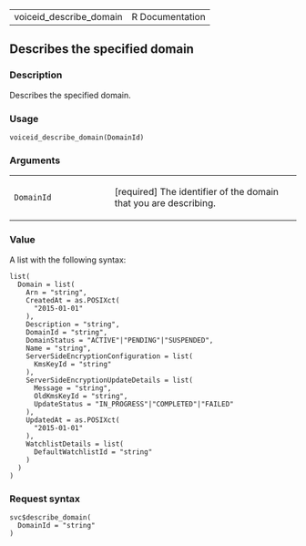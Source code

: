 <table style="width: 100%;">
<tbody>
<tr class="odd">
<td>voiceid_describe_domain</td>
<td style="text-align: right;">R Documentation</td>
</tr>
</tbody>
</table>

## Describes the specified domain

### Description

Describes the specified domain.

### Usage

    voiceid_describe_domain(DomainId)

### Arguments

<table>
<colgroup>
<col style="width: 35%" />
<col style="width: 65%" />
</colgroup>
<tbody>
<tr class="odd">
<td><code id="voiceid_describe_domain_:_DomainId">DomainId</code></td>
<td><p>[required] The identifier of the domain that you are
describing.</p></td>
</tr>
</tbody>
</table>

### Value

A list with the following syntax:

    list(
      Domain = list(
        Arn = "string",
        CreatedAt = as.POSIXct(
          "2015-01-01"
        ),
        Description = "string",
        DomainId = "string",
        DomainStatus = "ACTIVE"|"PENDING"|"SUSPENDED",
        Name = "string",
        ServerSideEncryptionConfiguration = list(
          KmsKeyId = "string"
        ),
        ServerSideEncryptionUpdateDetails = list(
          Message = "string",
          OldKmsKeyId = "string",
          UpdateStatus = "IN_PROGRESS"|"COMPLETED"|"FAILED"
        ),
        UpdatedAt = as.POSIXct(
          "2015-01-01"
        ),
        WatchlistDetails = list(
          DefaultWatchlistId = "string"
        )
      )
    )

### Request syntax

    svc$describe_domain(
      DomainId = "string"
    )

